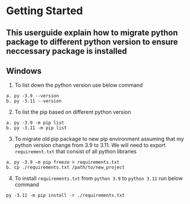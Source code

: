 # Getting Started

## This userguide explain how to migrate python package to different python version to ensure neccessary package is installed

## Windows
1. To list down the python version use below command
```
a. py -3.9 --version
b. py -3.11 --version
```

2. To list the pip based on different python version
```
a. py -3.9 -m pip list
b. py -3.11 -m pip list
```

3. To migrate old pip package to new pip environment assuming that my python version change from 3.9 to 3.11. We will need to export `requirement.txt`
that consist of all python libraries
```
a. py -3.9 -m pip freeze > requirements.txt
b. cp ./requirements.txt /path/to/new_project
```

4. To install `requirements.txt` from `python 3.9` to `python 3.11` run below command
```
py -3.11 -m pip install -r ./requirements.txt
```

